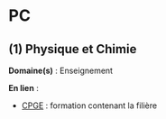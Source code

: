 # PC

## (1) Physique et Chimie

**Domaine(s)** : Enseignement

**En lien** :

+ [CPGE](../C/cpge.md) : formation contenant la filière
